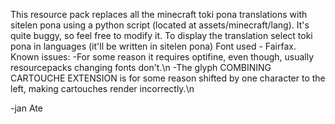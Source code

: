 This resource pack replaces all the minecraft toki pona translations with sitelen pona using a python script (located at assets/minecraft/lang).
It's quite buggy, so feel free to modify it.
To display the translation select toki pona in languages (it'll be written in sitelen pona)
Font used - Fairfax.
Known issues:
-For some reason it requires optifine, even though, usually resourcepacks changing fonts don't.\n
-The glyph COMBINING CARTOUCHE EXTENSION is for some reason shifted by one character to the left, making cartouches render incorrectly.\n

-jan Ate
